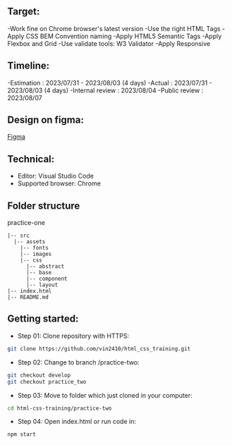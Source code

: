 ## Target:

-Work fine on Chrome browser's latest version
-Use the right HTML Tags
-Apply CSS BEM Convention naming
-Apply  HTML5 Semantic Tags
-Apply Flexbox and Grid
-Use validate tools: W3 Validator
-Apply Responsive

## Timeline:

-Estimation : 2023/07/31 - 2023/08/03 (4 days)
-Actual : 2023/07/31 - 2023/08/03 (4 days)
-Internal review : 2023/08/04
-Public review : 2023/08/07

## Design on figma: 

[Figma](https://www.figma.com/file/RJM5LDOKVSdr9F6SVXSs9J/Hofman3?type=design&node-id=0-1&mode=design)

## Technical:

- Editor: Visual Studio Code
- Supported browser: Chrome 

## Folder structure

practice-one

```
|-- src
  |-- assets
    |-- fonts
    |-- images
    |-- css
      |-- abstract
      |-- base
      |-- component
      |-- layout
|-- index.html
|-- README.md
```

## Getting started:

- Step 01: Clone repository with HTTPS:

```bash
git clone https://github.com/vin2410/html_css_training.git
```

- Step 02: Change to branch /practice-two:
```bash
git checkout develop
git checkout practice_two
```

- Step 03: Move to folder which just cloned in your computer:

```bash
cd html-css-training/practice-two
```

- Step 04: Open index.html or run code in:

```bash
npm start
```
